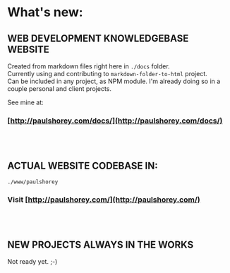 # What's new:

## WEB DEVELOPMENT KNOWLEDGEBASE WEBSITE
Created from markdown files right here in `./docs` folder.  
Currently using and contributing to `markdown-folder-to-html` project.  
Can be included in any project, as NPM module. I'm already doing so in a couple personal and client projects.  
  
See mine at:
### [http://paulshorey.com/docs/](http://paulshorey.com/docs/)  
<br /><br />    


## ACTUAL WEBSITE CODEBASE IN:
```
./www/paulshorey
```
### Visit [http://paulshorey.com/](http://paulshorey.com/)  
<br /><br />    

## NEW PROJECTS ALWAYS IN THE WORKS   
Not ready yet. ;-)  
